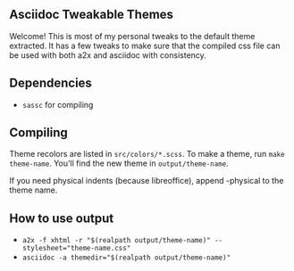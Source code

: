 ## Asciidoc Tweakable Themes

Welcome! This is most of my personal tweaks to the default theme extracted. It has a few tweaks to make sure that the compiled css file can be used with both a2x and asciidoc with consistency.

## Dependencies
- `sassc` for compiling

## Compiling

Theme recolors are listed in `src/colors/*.scss`. To make a theme, run
`make theme-name`. You'll find the new theme in `output/theme-name`.

If you need physical indents (because libreoffice), append -physical to the
theme name.

## How to use output
* `a2x -f xhtml -r "$(realpath output/theme-name)" --stylesheet="theme-name.css"`
* `asciidoc -a themedir="$(realpath output/theme-name)"`
